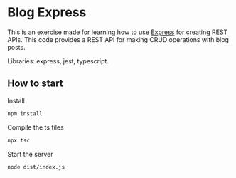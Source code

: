 # Blog Express

This is an exercise made for learning how to use [Express](https://expressjs.com/) for creating REST APIs.
This code provides a REST API for making CRUD operations with blog posts.

Libraries: express, jest, typescript.

## How to start

Install

```bash
npm install
```

Compile the ts files

```bash
npx tsc
```

Start the server

```bash
node dist/index.js
```
